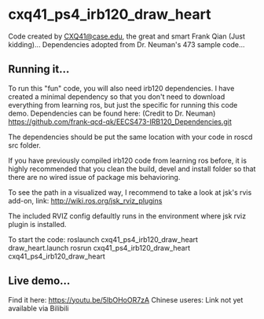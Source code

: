 # cxq41_ps4_irb120_draw_heart

Code created by CXQ41@case.edu, the great and smart Frank Qian (Just kidding)...
Dependencies adopted from Dr. Neuman's 473 sample code...

## Running it...

To run this "fun" code, you will also need irb120 dependencies. I have created a minimal dependency so that you don't need to download everything from learning ros, but just the specific for running this code demo. Dependencies can be found here: (Credit to Dr. Neuman)
https://github.com/frank-qcd-qk/EECS473-IRB120_Dependencies.git

The dependencies should be put the same location with your code in roscd src folder.

If you have previously compiled irb120 code from learning ros before, it is highly recommended that you clean the build, devel and install folder so that there are no wired issue of package mis behavioring.

To see the path in a visualized way, I recommend to take a look at jsk's rvis add-on, link: 
http://wiki.ros.org/jsk_rviz_plugins

The included RVIZ config defaultly runs in the environment where jsk rviz plugin is installed.

To start the code:
roslaunch cxq41_ps4_irb120_draw_heart draw_heart.launch
rosrun cxq41_ps4_irb120_draw_heart cxq41_ps4_irb120_draw_heart

## Live demo...
Find it here:
https://youtu.be/5lbOHoOR7zA
Chinese useres:
Link not yet available via Bilibili
